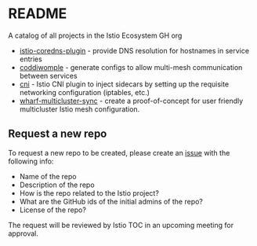 # README
A catalog of all projects in the Istio Ecosystem GH org

* [istio-coredns-plugin](https://github.com/istio-ecosystem/istio-coredns-plugin) - provide DNS resolution for hostnames in service entries
* [coddiwomple](https://github.com/istio-ecosystem/coddiwomple) - generate configs to allow multi-mesh communication between services
* [cni](https://github.com/istio-ecosystem/cni) - Istio CNI plugin to inject sidecars by setting up the requisite networking configuration (iptables, etc.)
* [wharf-multicluster-sync](https://github.com/istio-ecosystem/wharf-multicluster-sync) - create a proof-of-concept for user friendly multicluster Istio mesh configuration.

## Request a new repo

To request a new repo to be created, please create an [issue](https://github.com/istio-ecosystem/README/issues) with the following info:
- Name of the repo
- Description of the repo
- How is the repo related to the Istio project?
- What are the GitHub ids of the initial admins of the repo?
- License of the repo?

The request will be reviewed by Istio TOC in an upcoming meeting for approval.
